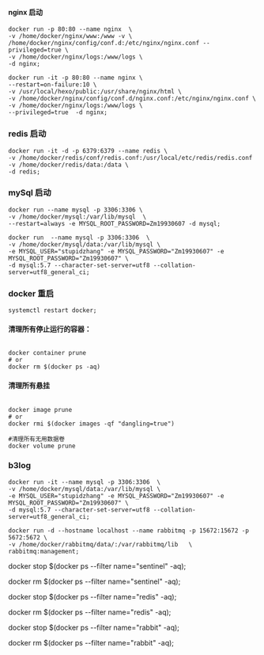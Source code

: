 
#### nginx 启动
```docker
docker run -p 80:80 --name nginx  \
-v /home/docker/nginx/www:/www -v \
/home/docker/nginx/config/conf.d:/etc/nginx/nginx.conf --privileged=true \
-v /home/docker/nginx/logs:/www/logs \
-d nginx;
```

```docker
docker run -it -p 80:80 --name nginx \
--restart=on-failure:10 \
-v /usr/local/hexo/public:/usr/share/nginx/html \
-v /home/docker/nginx/config/conf.d/nginx.conf:/etc/nginx/nginx.conf \
-v /home/docker/nginx/logs:/www/logs \
--privileged=true  -d nginx;
```

### redis 启动
```docker
docker run -it -d -p 6379:6379 --name redis \
-v /home/docker/redis/conf/redis.conf:/usr/local/etc/redis/redis.conf 
-v /home/docker/redis/data:/data \
-d redis;
```


### mySql 启动
```docker
docker run --name mysql -p 3306:3306 \
-v /home/docker/mysql:/var/lib/mysql  \
--restart=always -e MYSQL_ROOT_PASSWORD=Zm19930607 -d mysql;

```
```docker
docker run  --name mysql -p 3306:3306  \
-v /home/docker/mysql/data:/var/lib/mysql \
-e MYSQL_USER="stupidzhang" -e MYSQL_PASSWORD="Zm19930607" -e MYSQL_ROOT_PASSWORD="Zm19930607" \
-d mysql:5.7 --character-set-server=utf8 --collation-server=utf8_general_ci;
```



### docker 重启
```docker
systemctl restart docker;
```
#### 清理所有停止运行的容器：
```docker

docker container prune
# or
docker rm $(docker ps -aq)
```
#### 清理所有悬挂
```docker

docker image prune
# or
docker rmi $(docker images -qf "dangling=true")
```
```docker
#清理所有无用数据卷
docker volume prune

```


### b3log
```docker
docker run -it --name mysql -p 3306:3306  \
-v /home/docker/mysql/data:/var/lib/mysql \
-e MYSQL_USER="stupidzhang" -e MYSQL_PASSWORD="Zm19930607" -e MYSQL_ROOT_PASSWORD="Zm19930607" \
-d mysql:5.7 --character-set-server=utf8 --collation-server=utf8_general_ci;

```


```docker
docker run -d --hostname localhost --name rabbitmq -p 15672:15672 -p 5672:5672 \
-v /home/docker/rabbitmq/data/:/var/rabbitmq/lib   \
rabbitmq:management;
```

docker stop $(docker ps --filter name="sentinel" -aq);

docker rm $(docker ps --filter name="sentinel" -aq);

docker stop $(docker ps --filter name="redis" -aq);

docker rm $(docker ps --filter name="redis" -aq);


docker stop $(docker ps --filter name="rabbit" -aq);

docker rm $(docker ps --filter name="rabbit" -aq);
